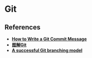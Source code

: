 # Git
## References
+ **[How to Write a Git Commit Message](http://chris.beams.io/posts/git-commit/)**
+ **[图解Git](https://my.oschina.net/xdev/blog/114383)**
+ **[A successful Git branching model](http://nvie.com/posts/a-successful-git-branching-model/)**
